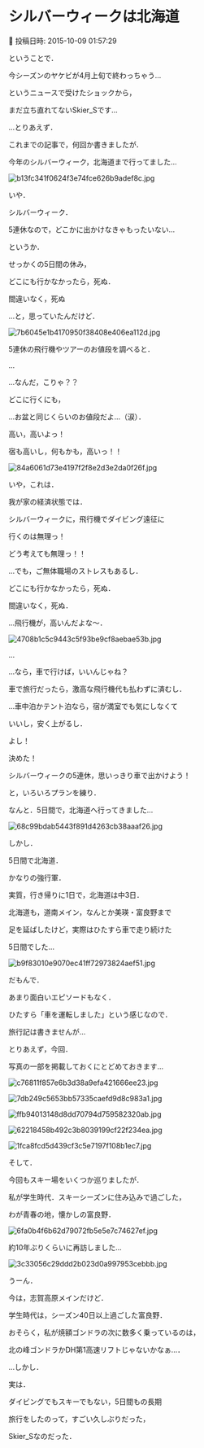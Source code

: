 # シルバーウィークは北海道

📅 投稿日時: 2015-10-09 01:57:29

ということで．


今シーズンのヤケビが4月上旬で終わっちゃう…


というニュースで受けたショックから，


まだ立ち直れてないSkier_Sです…





…とりあえず．


これまでの記事で，何回か書きましたが．


今年のシルバーウィーク，北海道まで行ってました…




![b13fc341f0624f3e74fce626b9adef8c.jpg](images/b13fc341f0624f3e74fce626b9adef8c.jpg)




いや．


シルバーウィーク．


5連休なので，どこかに出かけなきゃもったいない…





というか．


せっかくの5日間の休み，


どこにも行かなかったら，死ぬ．


間違いなく，死ぬ





…と，思っていたんだけど．




![7b6045e1b4170950f38408e406ea112d.jpg](images/7b6045e1b4170950f38408e406ea112d.jpg)




5連休の飛行機やツアーのお値段を調べると．


…


…なんだ，こりゃ？？


どこに行くにも，


…お盆と同じくらいのお値段だよ…（涙）．





高い，高いよっ！


宿も高いし，何もかも，高いっ！！




![84a6061d73e4197f2f8e2d3e2da0f26f.jpg](images/84a6061d73e4197f2f8e2d3e2da0f26f.jpg)




いや，これは．


我が家の経済状態では．


シルバーウィークに，飛行機でダイビング遠征に


行くのは無理っ！


どう考えても無理っ！！





…でも，ご無体職場のストレスもあるし．


どこにも行かなかったら，死ぬ．


間違いなく，死ぬ．





…飛行機が，高いんだよな～．




![4708b1c5c9443c5f93be9cf8aebae53b.jpg](images/4708b1c5c9443c5f93be9cf8aebae53b.jpg)




…


…なら，車で行けば，いいんじゃね？


車で旅行だったら，激高な飛行機代も払わずに済むし．


…車中泊かテント泊なら，宿が満室でも気にしなくて


いいし，安く上がるし．





よし！


決めた！


シルバーウィークの5連休，思いっきり車で出かけよう！


と，いろいろプランを練り．





なんと．5日間で，北海道へ行ってきました…




![68c99bdab5443f891d4263cb38aaaf26.jpg](images/68c99bdab5443f891d4263cb38aaaf26.jpg)







しかし．


5日間で北海道．


かなりの強行軍．


実質，行き帰りに1日で，北海道は中3日．


北海道も，道南メイン，なんとか美瑛・富良野まで


足を延ばしたけど，実際はひたすら車で走り続けた


5日間でした…




![b9f83010e9070ec41ff72973824aef51.jpg](images/b9f83010e9070ec41ff72973824aef51.jpg)







だもんで．


あまり面白いエピソードもなく．


ひたすら「車を運転しました」という感じなので．


旅行記は書きませんが…





とりあえず，今回．


写真の一部を掲載しておくにとどめておきます…




![c76811f857e6b3d38a9efa421666ee23.jpg](images/c76811f857e6b3d38a9efa421666ee23.jpg)









![7db249c5653bb57335caefd9d8c983a1.jpg](images/7db249c5653bb57335caefd9d8c983a1.jpg)









![ffb94013148d8dd70794d759582320ab.jpg](images/ffb94013148d8dd70794d759582320ab.jpg)









![62218458b492c3b8039199cf22f234ea.jpg](images/62218458b492c3b8039199cf22f234ea.jpg)









![1fca8fcd5d439cf3c5e7197f108b1ec7.jpg](images/1fca8fcd5d439cf3c5e7197f108b1ec7.jpg)







そして．


今回もスキー場をいくつか巡りましたが．


私が学生時代．スキーシーズンに住み込みで過ごした，


わが青春の地，懐かしの富良野．




![6fa0b4f6b62d79072fb5e5e7c74627ef.jpg](images/6fa0b4f6b62d79072fb5e5e7c74627ef.jpg)




約10年ぶりくらいに再訪しました…




![3c33056c29ddd2b023d0a997953cebbb.jpg](images/3c33056c29ddd2b023d0a997953cebbb.jpg)




うーん．


今は，志賀高原メインだけど．


学生時代は，シーズン40日以上過ごした富良野．


おそらく，私が焼額ゴンドラの次に数多く乗っているのは，


北の峰ゴンドラかDH第1高速リフトじゃないかなぁ…．





…しかし．


実は．


ダイビングでもスキーでもない，5日間もの長期


旅行をしたのって，すごい久しぶりだった，


Skier_Sなのだった．
